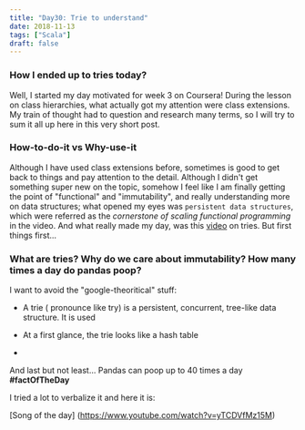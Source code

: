 ```yaml
---
title: "Day30: Trie to understand"
date: 2018-11-13
tags: ["Scala"]
draft: false
---
```


### How I ended up to tries today?

Well, I started my day motivated for week 3 on Coursera! During the lesson on class hierarchies, what actually got my attention were class extensions. My train of thought had to question and research many terms, so I will try to sum it all up here in this very short post.

### How-to-do-it vs Why-use-it

Although I have used class extensions before, sometimes is good to get back to things and pay attention to the detail. Although I didn't get something super new on the topic, somehow I feel like I am finally getting the point of "functional" and "immutability", and really understanding more on data structures; what opened my eyes was ``persistent data structures``, which were referred as the _cornerstone of scaling functional programming_ in the video. And what really made my day, was this [video](https://www.youtube.com/watch?v=Wo0qiGPSV-s) on tries. But first things first...

### What are tries? Why do we care about immutability? How many times a day do pandas poop?

I want to avoid the "google-theoritical" stuff:  

* A trie ( pronounce like try) is a persistent, concurrent, tree-like data structure. It is used

* At a first glance, the trie looks like a hash table  
*

And last but not least... Pandas can poop up to 40 times a day **#factOfTheDay**

I tried a lot to verbalize it and here it is:
`` ``




[Song of the day] (https://www.youtube.com/watch?v=yTCDVfMz15M)

